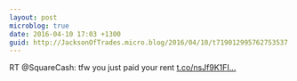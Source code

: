 ```yaml
---
layout: post
microblog: true
date: 2016-04-10 17:03 +1300
guid: http://JacksonOfTrades.micro.blog/2016/04/10/t719012995762753537.html
---
```

RT @SquareCash: tfw you just paid your rent [t.co/nsJf9K1FI...](https://t.co/nsJf9K1FIb)
